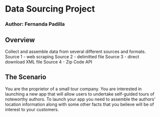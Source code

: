 # Data Sourcing Project
### Author: Fernanda Padilla

## Overview
Collect and assemble data from several different sources and formats.
  Source 1 - web scraping
  Source 2 - delimitted file
  Source 3 - direct download XML file
  Source 4 - Zip Code API
  
## The Scenario
You are the proprietor of a small tour company. You are interested in launching a new app that will allow users to undertake self-guided tours of noteworthy authors. To launch your app you need to assemble the authors' location information along with some other facts that you believe will be of interest to your customers.

